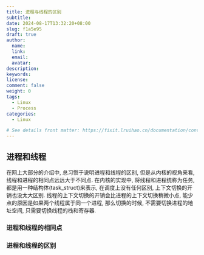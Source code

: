 ```yaml
---
title: 进程与线程的区别
subtitle:
date: 2024-08-17T13:32:20+08:00
slug: f1a5e95
draft: true
author:
  name:
  link:
  email:
  avatar:
description:
keywords:
license:
comment: false
weight: 0
tags:
  - Linux
  - Process
categories:
  - Linux

# See details front matter: https://fixit.lruihao.cn/documentation/content-management/introduction/#front-matter
---
```


<!--more-->

## 进程和线程

在网上大部分的介绍中, 总习惯于说明进程和线程的区别, 但是从内核的视角来看, 线程和进程的相同点远远大于不同点.
在内核的实现中, 将线程和进程统称为任务, 都是用一种结构体(task_struct)来表示, 在调度上没有任何区别, 上下文切换的开销也没太大区别.
线程的上下文切换的开销会比进程的上下文切换稍微小点, 能少点的原因是如果两个线程属于同一个进程, 那么切换的时候, 不需要切换进程的地址空间, 只需要切换线程的栈和寄存器.


### 进程和线程的相同点


### 进程和线程的区别